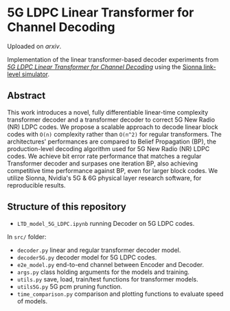 # 5G LDPC Linear Transformer for Channel Decoding
Uploaded on _arxiv_.

Implementation of the linear transformer-based decoder experiments from
[*5G LDPC Linear Transformer for Channel Decoding*](link) using the
[Sionna link-level simulator](https://nvlabs.github.io/sionna/).

## Abstract
This work introduces a novel, fully differentiable linear-time complexity transformer decoder and a transformer decoder to correct 5G New Radio (NR) LDPC codes. We propose a scalable approach to decode linear block codes with `O(n)` complexity rather than `O(n^2)` for regular transformers. The architectures' performances are compared to Belief Propagation (BP), the production-level decoding algorithm used for 5G New Radio (NR) LDPC codes. We achieve bit error rate performance that matches a regular Transformer decoder and surpases one iteration BP, also achieving competitive time performance against BP, even for larger block codes. We utilize Sionna, Nvidia's 5G \& 6G physical layer research software, for reproducible results.

## Structure of this repository

- `LTD_model_5G_LDPC.ipynb` running Decoder on 5G LDPC codes.

In `src/` folder: 
  
- `decoder.py` linear and regular transformer decoder model.
- `decoder5G.py` decoder model for 5G LDPC codes.
- `e2e_model.py` end-to-end channel between Encoder and Decoder.
- `args.py` class holding arguments for the models and training.
- `utils.py` save, load, train/test functions for transformer models.
- `utils5G.py` 5G pcm pruning function.
- `time_comparison.py` comparison and plotting functions to evaluate speed of models.

